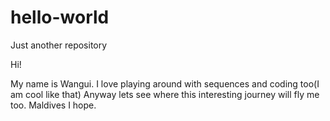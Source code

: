 # hello-world
Just another repository

Hi!

My name is Wangui. I love playing around with sequences and coding too(I am cool like that)
Anyway lets see where this interesting journey will fly me too. Maldives I hope.
